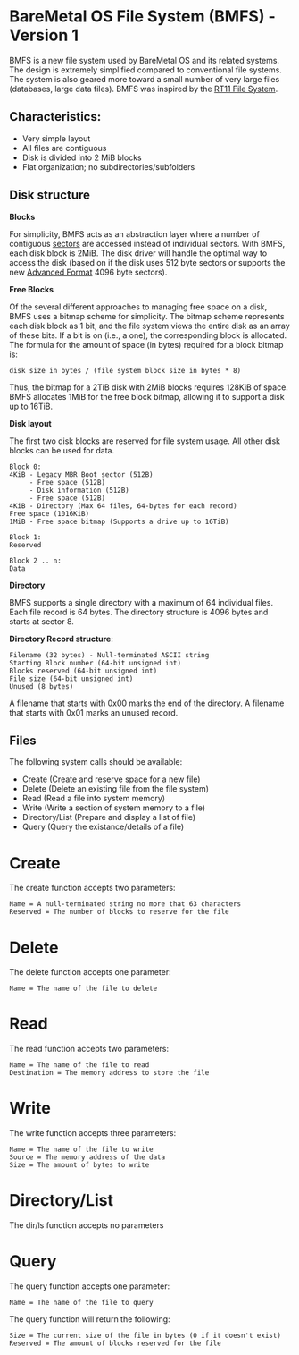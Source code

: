 # BareMetal OS File System (BMFS) - Version 1

BMFS is a new file system used by BareMetal OS and its related systems. The design is extremely simplified compared to conventional file systems. The system is also geared more toward a small number of very large files (databases, large data files). BMFS was inspired by the [RT11 File System](http://en.wikipedia.org/wiki/RT11#File_system).

## Characteristics:

- Very simple layout
- All files are contiguous
- Disk is divided into 2 MiB blocks
- Flat organization; no subdirectories/subfolders

## Disk structure

**Blocks**

For simplicity, BMFS acts as an abstraction layer where a number of contiguous [sectors](http://en.wikipedia.org/wiki/Disk_sector) are accessed instead of individual sectors. With BMFS, each disk block is 2MiB. The disk driver will handle the optimal way to access the disk (based on if the disk uses 512 byte sectors or supports the new [Advanced Format](http://en.wikipedia.org/wiki/Advanced_Format) 4096 byte sectors).

**Free Blocks**

Of the several different approaches to managing free space on a disk, BMFS uses a bitmap scheme for simplicity. The bitmap scheme represents each disk block as 1 bit, and the file system views the entire disk as an array of these bits. If a bit is on (i.e., a one), the corresponding block is allocated. The formula for the amount of space (in bytes) required for a block bitmap is:

	disk size in bytes / (file system block size in bytes * 8)

Thus, the bitmap for a 2TiB disk with 2MiB blocks requires 128KiB of space. BMFS allocates 1MiB for the free block bitmap, allowing it to support a disk up to 16TiB.

**Disk layout**

The first two disk blocks are reserved for file system usage. All other disk blocks can be used for data.

	Block 0:
	4KiB - Legacy MBR Boot sector (512B)
	     - Free space (512B)
	     - Disk information (512B)
	     - Free space (512B)
	4KiB - Directory (Max 64 files, 64-bytes for each record)
	Free space (1016KiB)
	1MiB - Free space bitmap (Supports a drive up to 16TiB)
	
	Block 1:
	Reserved
	
	Block 2 .. n:
	Data

**Directory**

BMFS supports a single directory with a maximum of 64 individual files. Each file record is 64 bytes. The directory structure is 4096 bytes and starts at sector 8.

**Directory Record structure**:

	Filename (32 bytes) - Null-terminated ASCII string
	Starting Block number (64-bit unsigned int)
	Blocks reserved (64-bit unsigned int)
	File size (64-bit unsigned int)
	Unused (8 bytes)

A filename that starts with 0x00 marks the end of the directory. A filename that starts with 0x01 marks an unused record.

## Files

The following system calls should be available:

- Create (Create and reserve space for a new file)
- Delete (Delete an existing file from the file system)
- Read (Read a file into system memory)
- Write (Write a section of system memory to a file)
- Directory/List (Prepare and display a list of file)
- Query (Query the existance/details of a file)

# Create

The create function accepts two parameters:

	Name = A null-terminated string no more that 63 characters
	Reserved = The number of blocks to reserve for the file


# Delete

The delete function accepts one parameter:

	Name = The name of the file to delete


# Read

The read function accepts two parameters:

	Name = The name of the file to read
	Destination = The memory address to store the file


# Write

The write function accepts three parameters:

	Name = The name of the file to write
	Source = The memory address of the data
	Size = The amount of bytes to write


# Directory/List

The dir/ls function accepts no parameters


# Query

The query function accepts one parameter:

	Name = The name of the file to query

The query function will return the following:

	Size = The current size of the file in bytes (0 if it doesn't exist)
	Reserved = The amount of blocks reserved for the file

